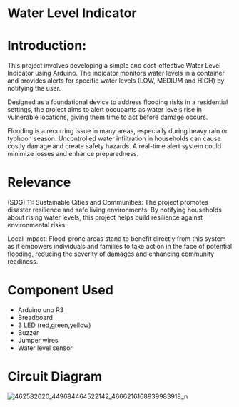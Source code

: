 # Water Level Indicator
# Introduction:
This project involves developing a simple and cost-effective Water Level Indicator using Arduino. The indicator monitors water levels in a container and provides alerts for specific water levels (LOW, MEDIUM and HIGH) by notifying the user.

Designed as a foundational device to address flooding risks in a residential settings, the project aims to alert occupants as water levels rise in vulnerable locations, giving them time to act before damage occurs.

Flooding is a recurring issue in many areas, especially during heavy rain or typhoon season. Uncontrolled water infiltration in households can cause costly damage and create safety hazards. A real-time alert system could minimize losses and enhance preparedness.

# Relevance
(SDG) 11: Sustainable Cities and Communities:
The project promotes disaster resilience and safe living environments. By notifying households about rising water levels, this project helps build resilience against environmental risks.

Local Impact: 
Flood-prone areas stand to benefit directly from this system as it empowers individuals and families to take action in the face of potential flooding, reducing the severity of damages and enhancing community readiness.

# Component Used
* Arduino uno R3
* Breadboard
* 3 LED (red,green,yellow)
* Buzzer
* Jumper wires
* Water level sensor

# Circuit Diagram
![462582020_449684464522142_4666216168939983918_n](https://github.com/user-attachments/assets/a7ccf045-6ac7-4d98-804c-770d822ddebd)
